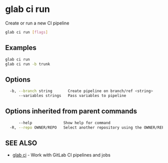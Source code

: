 # glab ci run

Create or run a new CI pipeline

```bash
glab ci run [flags]
```

## Examples

```bash
glab ci run
glab ci run -b trunk

```

## Options

```bash
  -b, --branch string       Create pipeline on branch/ref <string>
      --variables strings   Pass variables to pipeline
```

## Options inherited from parent commands

```bash
      --help              Show help for command
  -R, --repo OWNER/REPO   Select another repository using the OWNER/REPO or `GROUP/NAMESPACE/REPO` format or full URL or git URL
```

## SEE ALSO

- [glab ci](./) - Work with GitLab CI pipelines and jobs
